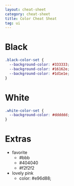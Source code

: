 ```yaml
---
layout: cheat-sheet
category: cheat-sheet
title: Color Cheat Sheat
tag: ui
---
```


# Black

```css
.black-color-set {
  --background-color: #333333;
  --background-color: #16162e;
  --background-color: #1d1e1e;
}
```

# White

```css
.white-color-set {
  --background-color: #dddddd;
}
```

# Extras

- favorite
  - #bbb
  - #404040
  - #f2f2f2
- lovely pink
  - color: #e96d88;
